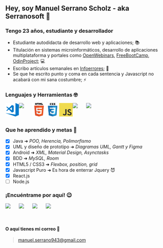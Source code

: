 ## Hey, soy Manuel Serrano Scholz - aka Serranosoft 👋

### Tengo 23 años, estudiante y desarrollador
- Estudiante autodidacta de desarrollo web y aplicaciones; 📚
- Titulación en sistemas microinformáticos, desarrollo de aplicaciones multiplataforma y portales como [OpenWebinars](https://openwebinars.net/), [FreeBootCamp](https://freecodecamp.org), [OdinProject](https://.theodinproject.com/); 💻
- Escribo artículos semanales en [Infoerrores](https://infoerrores.com/); 🤖
- Se que he escrito punto y coma en cada sentencia y Javascript no acabará con mi sana costumbre; ⚡

### Lenguajes y Herramientas 🤓

<img width="42px" align="left" src="https://raw.githubusercontent.com/github/explore/80688e429a7d4ef2fca1e82350fe8e3517d3494d/topics/visual-studio-code/visual-studio-code.png" />
<img width="42px" align="left" src="https://www.flaticon.es/svg/static/icons/svg/226/226777.svg" />
<img width="42px" align="left" src="https://raw.githubusercontent.com/github/explore/80688e429a7d4ef2fca1e82350fe8e3517d3494d/topics/html/html.png" />
<img width="42px" align="left" src="https://raw.githubusercontent.com/github/explore/80688e429a7d4ef2fca1e82350fe8e3517d3494d/topics/css/css.png" />
<img width="42px" align="left" src="https://raw.githubusercontent.com/github/explore/80688e429a7d4ef2fca1e82350fe8e3517d3494d/topics/javascript/javascript.png" />
<img width="42px" align="left" src="https://www.flaticon.es/svg/static/icons/svg/1199/1199128.svg" />
<img width="42px" align="left" src="https://www.flaticon.es/svg/static/icons/svg/38/38002.svg" />

<br />
<br />
<br />

### Que he aprendido y metas 🌱

- [x] Java ➜ *POO, Herencia, Polimorfismo*
- [x] UML y diseño de prototipo ➜ *Diagramas UML, Gantt y Figma*
- [x] Android ➜ *XML, Material Design, Asynctasks*
- [x] BDD ➜ *MySQL, Room*
- [x] HTML5 / CSS3 ➜ *Flexbox, position, grid*
- [x] Javascript Puro ➜ Es hora de enterrar Jquery 😈
- [x] React.js
- [ ] Node.js

### ¡Encuéntrame por aquí! 😉

[<img width="42px" align="left" src="https://www.flaticon.es/svg/static/icons/svg/174/174855.svg" />](https://instagram.com/manuuscholz/)
[<img width="42px" align="left" src="https://www.flaticon.es/svg/static/icons/svg/174/174857.svg" />](https://www.linkedin.com/in/manuel-serrano-scholz/)
[<img width="42px" align="left" src="https://www.flaticon.es/svg/static/icons/svg/733/733579.svg" />](https://twitter.com/infoerrores/)
[<img width="42px" align="left" src="https://www.flaticon.es/svg/static/icons/svg/733/733547.svg" />](https://facebook.com/profile.php?id=100007885786688)

<br />
<br />
<br />

#### O aquí tienes mi correo 🤠

> manuel.serrano943@gmail.com

